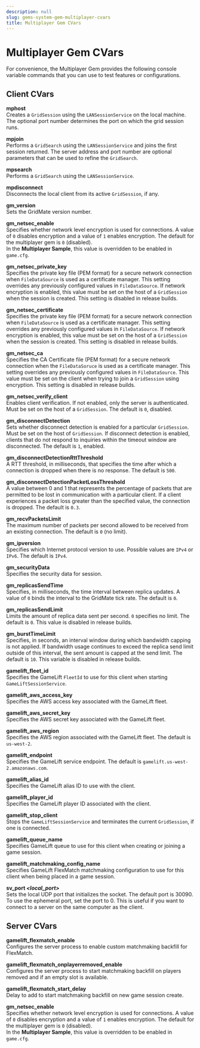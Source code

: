 ```yaml
---
description: null
slug: gems-system-gem-multiplayer-cvars
title: Multiplayer Gem CVars
---
```

# Multiplayer Gem CVars<a name="gems-system-gem-multiplayer-cvars"></a>

For convenience, the Multiplayer Gem provides the following console variable commands that you can use to test features or configurations\.

## Client CVars<a name="gems-system-gem-multiplayer-cvars-client"></a>

**mphost <port number>**  
Creates a `GridSession` using the `LANSessionService` on the local machine\. The optional port number determines the port on which the grid session runs\.

**mpjoin <server address> <port number>**  
Performs a `GridSearch` using the `LANSessionService` and joins the first session returned\. The server address and port number are optional parameters that can be used to refine the `GridSearch`\.

**mpsearch**  
Performs a `GridSearch` using the `LANSessionService`\.

**mpdisconnect**  
Disconnects the local client from its active `GridSession`, if any\.

**gm\_version**  
Sets the GridMate version number\.

**gm\_netsec\_enable**  
Specifies whether network level encryption is used for connections\. A value of `0` disables encryption and a value of `1` enables encryption\. The default for the multiplayer gem is `0` \(disabled\)\.  
In the **Multiplayer Sample**, this value is overridden to be enabled in `game.cfg`\.

**gm\_netsec\_private\_key**  
Specifies the private key file \(PEM format\) for a secure network connection when `FileDataSource` is used as a certificate manager\. This setting overrides any previously configured values in `FileDataSource`\. If network encryption is enabled, this value must be set on the host of a `GridSession` when the session is created\. This setting is disabled in release builds\.

**gm\_netsec\_certificate**  
Specifies the private key file \(PEM format\) for a secure network connection when `FileDataSource` is used as a certificate manager\. This setting overrides any previously configured values in `FileDataSource`\. If network encryption is enabled, this value must be set on the host of a `GridSession` when the session is created\. This setting is disabled in release builds\.

**gm\_netsec\_ca**  
Specifies the CA Certificate file \(PEM format\) for a secure network connection when the `FileDataSoruce` is used as a certificate manager\. This setting overrides any previously configured values in `FileDataSource`\. This value must be set on the client when trying to join a `GridSession` using encryption\. This setting is disabled in release builds\.

**gm\_netsec\_verify\_client**  
Enables client verification\. If not enabled, only the server is authenticated\. Must be set on the host of a `GridSession`\. The default is `0`, disabled\.

**gm\_disconnectDetection**  
Sets whether disconnect detection is enabled for a particular `GridSession`\. Must be set on the host of `GridSession`\. If disconnect detection is enabled, clients that do not respond to inquiries within the timeout window are disconnected\. The default is `1`, enabled\.

**gm\_disconnectDetectionRttThreshold**  
A RTT threshold, in milliseconds, that specifies the time after which a connection is dropped when there is no response\. The default is `500`\.

**gm\_disconnectDetectionPacketLossThreshold**  
A value between 0 and 1 that represents the percentage of packets that are permitted to be lost in communication with a particular client\. If a client experiences a packet loss greater than the specified value, the connection is dropped\. The default is `0.3`\.

**gm\_recvPacketsLimit**  
The maximum number of packets per second allowed to be received from an existing connection\. The default is `0` \(no limit\)\.

**gm\_ipversion**  
Specifies which Internet protocol version to use\. Possible values are `IPv4` or `IPv6`\. The default is `IPv4`\.

**gm\_securityData**  
Specifies the security data for session\. 

**gm\_replicasSendTime**  
Specifies, in milliseconds, the time interval between replica updates\. A value of `0` binds the interval to the GridMate tick rate\. The default is `0`\.

**gm\_replicasSendLimit**  
Limits the amount of replica data sent per second\. `0` specifies no limit\. The default is `0`\. This value is disabled in release builds\.

**gm\_burstTimeLimit**  
Specifies, in seconds, an interval window during which bandwidth capping is not applied\. If bandwidth usage continues to exceed the replica send limit outside of this interval, the sent amount is capped at the send limit\. The default is `10`\. This variable is disabled in release builds\.

**gamelift\_fleet\_id**  
Specifies the GameLift `FleetId` to use for this client when starting `GameLiftSessionService`\.

**gamelift\_aws\_access\_key**  
Specifies the AWS access key associated with the GameLift fleet\.

**gamelift\_aws\_secret\_key**  
Specifies the AWS secret key associated with the GameLift fleet\.

**gamelift\_aws\_region**  
Specifies the AWS region associated with the GameLift fleet\. The default is `us-west-2`\.

**gamelift\_endpoint**  
Specifies the GameLift service endpoint\. The default is `gamelift.us-west-2.amazonaws.com`\.

**gamelift\_alias\_id**  
Specifies the GameLift alias ID to use with the client\.

**gamelift\_player\_id**  
Specifies the GameLift player ID associated with the client\.

**gamelift\_stop\_client**  
Stops the `GameLiftSessionService` and terminates the current `GridSession`, if one is connected\.

**gamelift\_queue\_name**  
Specifies GameLift queue to use for this client when creating or joining a game session\.

**gamelift\_matchmaking\_config\_name**  
Specifies GameLift FlexMatch matchmaking configuration to use for this client when being placed in a game session\.

**sv\_port *<local\_port>***  
Sets the local UDP port that initializes the socket\. The default port is 30090\. To use the ephemeral port, set the port to 0\. This is useful if you want to connect to a server on the same computer as the client\.

## Server CVars<a name="gems-system-gem-multiplayer-cvars-server"></a>

**gamelift\_flexmatch\_enable**  
Configures the server process to enable custom matchmaking backfill for FlexMatch\.

**gamelift\_flexmatch\_onplayerremoved\_enable**  
Configures the server process to start matchmaking backfill on players removed and if an empty slot is available\.

**gamelift\_flexmatch\_start\_delay**  
Delay to add to start matchmaking backfill on new game session create\.

**gm\_netsec\_enable**  
Specifies whether network level encryption is used for connections\. A value of `0` disables encryption and a value of `1` enables encryption\. The default for the multiplayer gem is `0` \(disabled\)\.  
In the **Multiplayer Sample**, this value is overridden to be enabled in `game.cfg`\.